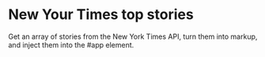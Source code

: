 # New Your Times top stories

Get an array of stories from the New York Times API, turn them into markup, and inject them into the #app element.
